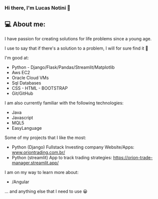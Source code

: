### Hi there, I'm Lucas Notini 👋

## 💻 About me:

I have passion for creating solutions for life problems since a young age. 

I use to say that if there's a solution to a problem, I will for sure find it :monocle_face:

I'm good at:
- Python - Django/Flask/Pandas/Streamlit/Matplotlib
- Aws EC2
- Oracle Cloud VMs
- Sql Databases
- CSS - HTML - BOOTSTRAP
- Git/GitHub

I am also currently familiar with the following technologies:
- Java
- Javascript
- MQL5
- EasyLanguage


Some of my projects that I like the most:
- Python (Django) Fullstack Investing company Website/Apps: www.oriontrading.com.br/
- Python (streamlit) App to track trading strategies: https://orion-trade-manager.streamlit.app/

I am on my way to learn more about:

- /Angular

... and anything else that I need to use :grinning:


<!--
**lucasnotini/lucasnotini** is a ✨ _special_ ✨ repository because its `README.md` (this file) appears on your GitHub profile.

Here are some ideas to get you started:

- 🔭 I’m currently working on ...
- 🌱 I’m currently learning ...
- 👯 I’m looking to collaborate on ...
- 🤔 I’m looking for help with ...
- 💬 Ask me about ...
- 📫 How to reach me: ...
- 😄 Pronouns: ...
- ⚡ Fun fact: ...
-->
